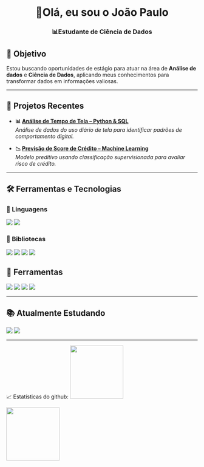 <h1 align="center">👋Olá, eu sou o João Paulo</h1>
<h3 align="center">📊Estudante de Ciência de Dados</h3>


## 💼 Objetivo
Estou buscando oportunidades de estágio para atuar na área de **Análise de dados** e **Ciência de Dados**, aplicando meus conhecimentos para transformar dados em informações valiosas.

---

## 🚀 Projetos Recentes
- **📊 [Análise de Tempo de Tela – Python & SQL](https://github.com/Joao-Paulo-Brito/Projeto-ScreenTime)**  
  *Análise de dados do uso diário de tela para identificar padrões de comportamento digital.*
  
- **📉 [Previsão de Score de Crédito – Machine Learning](https://github.com/Joao-Paulo-Brito/Projeto-Credit-Score)**  
  *Modelo preditivo usando classificação supervisionada para avaliar risco de crédito.*

---

## 🛠️ Ferramentas e Tecnologias

### 📌 Linguagens
<p>
  <img src="https://img.shields.io/badge/Python-3776AB?style=for-the-badge&logo=python&logoColor=white" />
  <img src="https://img.shields.io/badge/SQL-025E8C?style=for-the-badge&logo=postgresql&logoColor=white" />
</p>

### 📌 Bibliotecas
<p>
  <img src="https://img.shields.io/badge/Pandas-150458?style=for-the-badge&logo=pandas&logoColor=white" />
  <img src="https://img.shields.io/badge/NumPy-013243?style=for-the-badge&logo=numpy&logoColor=white" />
  <img src="https://img.shields.io/badge/Matplotlib-11557c?style=for-the-badge&logo=plotly&logoColor=white" />
  <img src="https://img.shields.io/badge/Seaborn-4C72B0?style=for-the-badge&logo=python&logoColor=white" />
</p>

## 📌 Ferramentas

<p>
  <img src="https://img.shields.io/badge/PostgreSQL-316192?style=for-the-badge&logo=postgresql&logoColor=white" />
  <img src="https://img.shields.io/badge/Jupyter-F37626?style=for-the-badge&logo=jupyter&logoColor=white" />
  <img src="https://img.shields.io/badge/Git-F05032?style=for-the-badge&logo=git&logoColor=white" />
  <img src="https://img.shields.io/badge/GitHub-181717?style=for-the-badge&logo=github&logoColor=white" />
</p>

---

## 📚 Atualmente Estudando
<p>
  <img src="https://img.shields.io/badge/Scikit--learn-F7931E?style=for-the-badge&logo=scikit-learn&logoColor=white" />
  <img src="https://img.shields.io/badge/Power%20BI-F2C811?style=for-the-badge&logo=powerbi&logoColor=black" />
</p>

---


📈 Estatísticas do github:
<a href="https://github.com/Joao-Paulo-Brito">
  <img height="140em" src="https://github-readme-stats.vercel.app/api?username=Joao-Paulo-Brito&show_icons=true&theme=dark&include_commits=true"/>
</a>

<a href="https://github.com/Joao-Paulo-Brito">
  <img height="140em" src="https://github-readme-stats.vercel.app/api/top-langs/?username=Joao-Paulo-Brito&layout=compact&langs_count=8&theme=dark"/>
</a>
